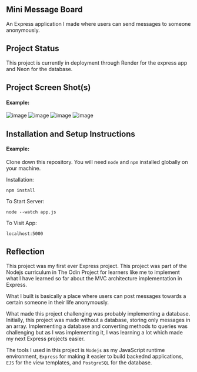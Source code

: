 ## Mini Message Board

An Express application I made where users can send messages to someone anonymously.

## Project Status

This project is currently in deployment through Render for the express app and Neon for the database.

## Project Screen Shot(s)

#### Example:   

![image](https://github.com/user-attachments/assets/3188a620-ccf7-48b3-b81e-6dd6be5daba9)
![image](https://github.com/user-attachments/assets/9c88a539-90b2-4276-839d-f0a51c3bc67b)
![image](https://github.com/user-attachments/assets/16b2bc7b-fe93-4b47-8df9-126719a8d94f)
![image](https://github.com/user-attachments/assets/cf5f6834-cbe9-45bc-bfa4-82f68206deba)


## Installation and Setup Instructions

#### Example:  

Clone down this repository. You will need `node` and `npm` installed globally on your machine.  

Installation:

`npm install`   

To Start Server:

`node --watch app.js`  

To Visit App:

`localhost:5000`  

## Reflection

This project was my first ever Express project. This project was part of the Nodejs curriculum in The Odin Project for learners like me to implement what I have learned so far about the MVC architecture implementation in Express.

What I built is basically a place where users can post messages towards a certain someone in their life anonymously.

What made this project challenging was probably implementing a database. Initially, this project was made without a database, storing only messages in an array. Implementing a database and converting methods to queries was challenging but as I was implementing it, I was learning a lot which made my next Express projects easier.

The tools I used in this project is `Nodejs` as my JavaScript runtime environment, `Express` for making it easier to build backednd applications, `EJS` for the view templates, and `PostgreSQL` for the database. 

